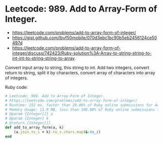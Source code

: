 # Leetcode: 989. Add to Array-Form of Integer.

- https://leetcode.com/problems/add-to-array-form-of-integer/
- https://gist.github.com/lbvf50mobile/070d3ebc1bc90b5eb2456124ce50497d
- https://leetcode.com/problems/add-to-array-form-of-integer/discuss/742423/Ruby-solution%3A-Array-to-string-string-to-int-int-to-string-string-to-array.

Convert input array to string, this string to int. Add two integers, convert return to string, split it by characters, convert array of characters into array of integers.


Ruby code:
```Ruby
# Leetcode: 989. Add to Array-Form of Integer.
# https://leetcode.com/problems/add-to-array-form-of-integer/
# Runtime: 252 ms, faster than 20.00% of Ruby online submissions for Add to Array-Form of Integer.
# Memory Usage: 11.9 MB, less than 100.00% of Ruby online submissions for Add to Array-Form of Integer.
# @param {Integer[]} a
# @param {Integer} k
# @return {Integer[]}
def add_to_array_form(a, k)
    (a.join.to_i + k).to_s.chars.map(&:to_i)
end
```